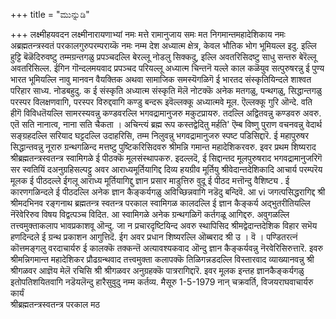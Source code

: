 +++
title = "ಮುನ್ನುಡಿ"

+++
लक्ष्मीहयवदन लक्ष्मीनारायणाभ्यां नमः 
मत्ते रामानुजाय समः 
मत निगमान्तमहादेशिकाय नमः 
अब्रह्मतन्त्रस्वतं परकालगुरुपरम्पराय्कॆ नमः 
नम्म देश अध्यात्म क्षेत्र, केवल भौतिक भोग भूमियल्ल इदु. इल्लि हुट्टि बॆळॆदिरुवष्टु तम्मग्रन्तगळु प्रपञ्चदल्लि बेरल्लू नोडलु सिक्कदु, इल्लि अवतरिसिदष्टु साधु सन्तरु बेरॆल्लू अवतरिसिल्ल. 
ईगिन गॊन्दलमयवाद प्रपञ्चद परियल्लू अध्यात्म चिन्तनॆ यल्ले काल कळॆयुव सत्पुरुषरन्नु ई पुण्य भारत भूमियल्लि नावु मानवन वैयक्तिक अथवा सामाजिक समस्यॆगळिगॆ ई भारतद संस्कृतियिन्दले शाश्वत परिहार साध्य. 
नोडबहुदु. 
क 
ई संस्कृति अध्यात्म संस्कृति मॆलॆ नोटक्कॆ अनेक मतगळु, पन्थगळु, सिद्धान्तगळु परस्पर विलक्षणवागि, परस्पर विरुद्दवागि कण्डु बन्दरू इवॆल्लक्कू अध्यात्मवे मूल. ऎल्लक्कू गुरि ऒन्दे. 
वति 
हीगॆ विविधतॆयल्लि सामरस्यवन्नु कण्डवरल्लि भगवद्रामानुजरु मकुटप्रायरु. तदल्लि अद्वितवन्नु कण्डवरु अवरु. एतॆ सति नानात्व, नाना सति चैकता । अचिन्त्यं ब्रह्म रूप कस्तद्वेदितु मर्हति' ऎम्ब विष्णु पुराण वचनवन्नु वेदार्थ सङ्ग्रहदल्लि सरियाद घट्टदल्लि उदाहरिसि, तम्म निलुवन्नु भगवद्रामानुजरु स्पष्ट पडिसिद्दारॆ. ई महापुरुषर सिद्धान्तवन्नु नूरारु ग्रन्थगळिन्द मत्तष्टु पुष्टिकरिसिदवरु श्रीमन्नि गमान्त महादेशिकरवरु. 
इवर प्रथम शिष्यराद श्रीब्रह्मतन्त्रस्वतन्त्र स्वामिगळे ई पीठक्कॆ मूलसंस्थापकरु. 
इदल्लदॆ, ई सिद्दान्तद मूलपुरुषराद भगवद्रामानुजरिगॆ सर स्वतियिं दअनुग्रहिसल्पट्टु अवर आराध्यमूर्तियागिद्द दिव्य हयग्रीव मूर्तियु श्रीवेदान्तदेशिकादि आचार्य परम्परॆय मूलक ई पीठदल्ले ईगलू आराध्य मूर्तियागिद्दु ज्ञान प्रसार माडुत्तिरु वुदू ई पीठद मत्तॊन्दु वैशिष्ट्य . ई कारणगळिन्दले ई पीठदल्लि अनेक ज्ञान कैङ्कर्यगळु अविच्छिन्नवागि नडॆदु बन्दिवॆ. 
आ 
vi 
जगत्पसिद्धरागिद्द श्री श्रीमदभिनव रङ्गनाथ ब्रह्मतन्त्र स्वतन्त्र परकाल स्वामिगळ कालदल्लि ई ज्ञान कैङ्कर्य अद्भुतरीतियल्लि नॆरॆवेरिरुव विषय विद्वत्पञ्च विदित. आ स्वामिगळे अनेक ग्रन्थगळिगॆ कर्तगळू आगिद्दरु. अवुगळल्लि तत्त्वमुक्ताकलाप भावप्रकाशवू ऒन्दु. जा न प्रचारदृष्टियिन्द अवरु स्थापिसिद श्रीमद्वेदान्तदेशिक विहार सभॆय हणदिन्दले ई ग्रन्थ प्रकाशन आगुत्तिदॆ. 
ईग अवर प्रधान शिष्यरल्लि ऒब्बराद श्री उ । वॆ । पण्डितरत्नं कॊत्तमङ्गलु वरदाचार्यरु ई कालक्कॆ तक्कन्तॆ अत्यावश्यकवाद ऒन्दु ज्ञान कैङ्कर्यवन्नु नॆरवेरिसिरुत्तारॆ. 
इवरु श्रीमन्निगमान्त महादेशिकर प्रौढग्रन्थवाद तत्त्वमुक्ता कलापक्कॆ तिळिगन्नडदल्लि विस्तारवाद व्याख्यानवन्नु श्री श्रीगळवर आज्ञॆय मेलॆ रचिसि श्री श्रीगळवर अनुग्रहक्कॆ पात्ररागिद्दारॆ. इवर मूलक इन्तह ज्ञानकैङ्कर्यगळु इतोपतिशयितवागि नडॆयलॆन्दु हारैसुवुदु नम्म कर्तव्य. 
मैसूरु 
1-5-1979 
नान् चक्रवर्ति, विजयराघवाचार्यरु  
कार्यं  
श्रीब्रह्मतन्त्रस्वतन्त्र परकाल मठ  
